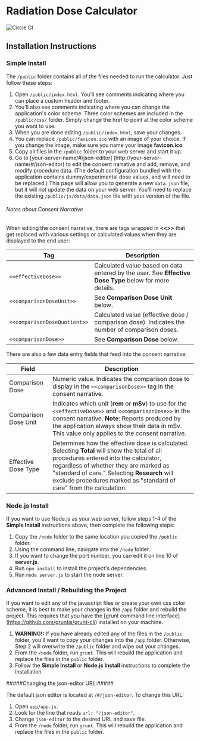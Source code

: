 # Radiation Dose Calculator
![Circle CI](https://circleci.com/gh/CranestyleLabs/RadiationDoseCalculator.png?circle-token=c352826043e69c5309b91e489d06f0a16e4b7392)

## Installation Instructions

### Simple Install

The `/public` folder contains all of the files needed to run the calculator. Just follow these steps:  

1. Open `/public/index.html`. You'll see comments indicating where you can place a custom header and footer. 
2. You'll also see comments indicating where you can change the application's color scheme. Three color schemes are included in the `/public/css/` folder. Simply change the href to point at the color scheme you want to use.
3. When you are done editing `/public/index.html`, save your changes.
4. You can replace `/public/favicon.ico` with an image of your choice. If you change the image, make sure you name your image **favicon.ico**
5. Copy all files in the `/public` folder to your web server and start it up.
6. Go to [your-server-name/#/json-editor] (http://your-server-name/#/json-editor) to edit the consent narrative and add, remove, and modify procedure data. (The default configuration bundled with the application contains dummy/experimental dose values, and will need to be replaced.) This page will allow you to generate a new `data.json` file, but it will not update the data on your web server. You'll need to replace the existing `/public/js/data/data.json` file with your version of the file. 

###### Notes about Consent Narrative
When editing the consent narrative, there are tags wrapped in **<<>>** that get replaced with various settings or calculated values when they are displayed to the end user:

Tag | Description
--- | -----------
`<<effectiveDose>>` | Calculated value based on data entered by the user.  See **Effective Dose Type** below for more details.
`<<comparisonDoseUnit>>` | See **Comparison Dose Unit** below.  
`<<comparisonDoseQuotient>>` | Calculated value (effective dose / comparison dose). Indicates the number of comparison doses.
`<<comparisonDose>>` | See **Comparison Dose** below.

There are also a few data entry fields that feed into the consent narrative:

Field | Description
----- | -----------
Comparison Dose | Numeric value. Indicates the comparison dose to display in the `<<comparisonDose>>` tag in the consent narrative.
Comparison Dose Unit | Indicates which unit (**rem** or **mSv**) to use for the `<<effectiveDose>>` and `<<comparisonDose>>` in the consent narrative. **Note**: Reports produced by the application always show their data in mSv. This value only applies to the consent narrative.
Effective Dose Type | Determines how the effective dose is calculated. Selecting **Total** will show the total of all procedures entered into the calculator, regardless of whether they are marked as "standard of care." Selecting **Research** will exclude procedures marked as "standard of care" from the calculation.

### Node.js Install

If you want to use Node.js as your web server, follow steps 1-4 of the **Simple Install** instructions above, then complete the following steps:

1. Copy the `/node` folder to the same location you copied the `/public` folder.
2. Using the command line, navigate into the `/node` folder.
3. If you want to change the port number, you can edit it on line 10 of **server.js**.
4. Run `npm install` to install the project's dependencies.
5. Run `node server.js` to start the node server.

### Advanced Install / Rebuilding the Project

If you want to edit any of the javascript files or create your own css color scheme, it is best to make your changes in the `/app` folder and rebuild the project.  This requires that you have the [grunt command line interface] (https://github.com/gruntjs/grunt-cli) installed on your machine.

1. **WARNING!:** If you have already edited any of the files in the `/public` folder, you'll want to copy your changes into the `/app` folder. Otherwise, Step 2 will overwrite the `/public` folder and wipe out your changes.
2. From the `/node` folder, run `grunt`. This will rebuild the application and replace the files in the `public` folder.
3. Follow the **Simple Install** or **Node.js Install** instructions to complete the installation

#####Changing the json-editor URL:#####

The default json editor is located at `/#/json-editor`. To change this URL:  
1. Open `app/app.js`.  
2. Look for the line that reads `url: "/json-editor"`.  
3. Change `json-editor` to the desired URL and save file.  
4. From the `/node` folder, run `grunt`. This will rebuild the application and replace the files in the `public` folder.
